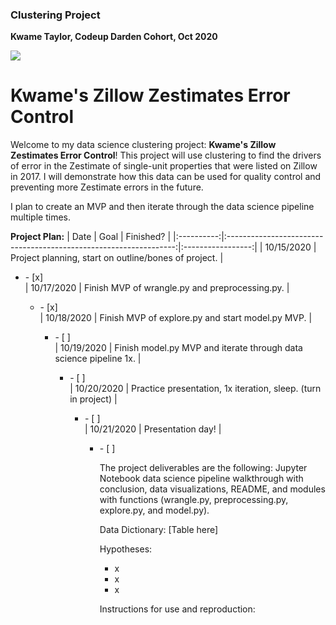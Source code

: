 ### Clustering Project
**Kwame Taylor, Codeup Darden Cohort, Oct 2020**

<img src="https://www.underconsideration.com/brandnew/archives/zillow_logo.png">

# Kwame's Zillow Zestimates Error Control

Welcome to my data science clustering project: **Kwame's Zillow Zestimates Error Control**! This project will use clustering to find the drivers of error in the Zestimate of single-unit properties that were listed on Zillow in 2017. I will demonstrate how this data can be used for quality control and preventing more Zestimate errors in the future.

I plan to create an MVP and then iterate through the data science pipeline multiple times.

**Project Plan:**
|    Date    |                                Goal                               |     Finished?     |
|:----------:|:-----------------------------------------------------------------:|:-----------------:|
| 10/15/2020 | Project planning, start on outline/bones of project.              |<ul><li>- [x] </li>
| 10/17/2020 | Finish MVP of wrangle.py and preprocessing.py.                    |<ul><li>- [x] </li>
| 10/18/2020 | Finish MVP of explore.py and start model.py MVP.                  |<ul><li>- [ ] </li>
| 10/19/2020 | Finish model.py MVP and iterate through data science pipeline 1x. |<ul><li>- [ ] </li>
| 10/20/2020 | Practice presentation, 1x iteration, sleep. (turn in project)     |<ul><li>- [ ] </li>
| 10/21/2020 | Presentation day!                                                 |<ul><li>- [ ] </li>

The project deliverables are the following: Jupyter Notebook data science pipeline walkthrough with conclusion, data visualizations, README, and modules with functions (wrangle.py, preprocessing.py, explore.py, and model.py).

Data Dictionary:
[Table here]

Hypotheses:
* x
* x
* x

Instructions for use and reproduction:
